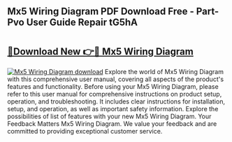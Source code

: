 ## Mx5 Wiring Diagram PDF Download Free - Part-Pvo User Guide Repair tG5hA

# <h2><a href="http://dft9kd.blite.top/?on=Mx5+Wiring+Diagram">🔗Download New 👉🔴 Mx5 Wiring Diagram</a></h2>

[![Mx5 Wiring Diagram download](https://i.imgur.com/lujVjoI.png)](http://dft9kd.blite.top/?on=Mx5+Wiring+Diagram)
Explore the world of Mx5 Wiring Diagram with this comprehensive user manual, covering all aspects of the product's features and functionality. Before using your Mx5 Wiring Diagram, please refer to this user manual for comprehensive instructions on product setup, operation, and troubleshooting. It includes clear instructions for installation, setup, and operation, as well as important safety information. Explore the possibilities of list of features with your new Mx5 Wiring Diagram. Your Feedback Matters Mx5 Wiring Diagram. We value your feedback and are committed to providing exceptional customer service.
